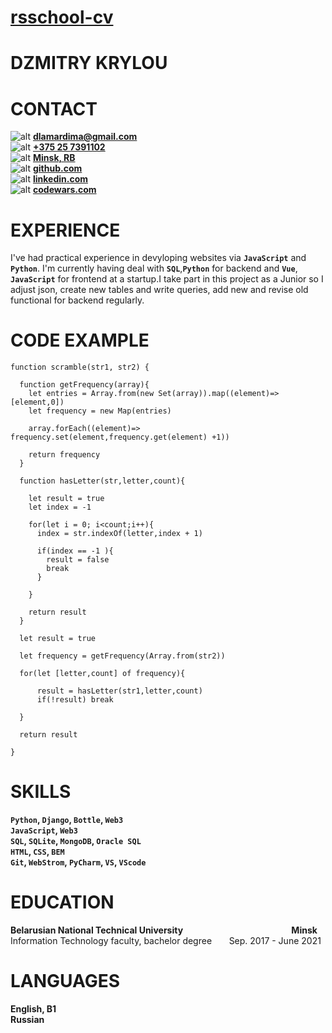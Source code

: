[GitCV]: none
[Email]: mailto:dlamardima@gmail.com
[Phone]: tel:+375257391102
[Location]: https://www.google.com/maps/place/%D0%9C%D0%B8%D0%BD%D1%81%D0%BA/@53.8933405,27.5770606,12z/data=!4m5!3m4!1s0x46dbcfd35b1e6ad3:0xb61b853ddb570d9!8m2!3d53.9006011!4d27.558972
[GitHub]: https://github.com/dlamar228
[LinkedIn]: https://www.linkedin.com/in/dzmitry-krylou/
[CodeWars]: https://www.codewars.com/users/dlamar228

[EmailSign]: https://github.com/dlamar228/rsschool-cv/blob/main/email-sign.svg
[PhoneSign]: https://github.com/dlamar228/rsschool-cv/blob/main/phone-sign.svg
[LocationSign]: https://github.com/dlamar228/rsschool-cv/blob/main/location-sign.svg
[GitHubSign]: https://github.com/dlamar228/rsschool-cv/blob/main/github-sign.svg
[LinkedInSign]: https://github.com/dlamar228/rsschool-cv/blob/main/linkedin-sign.svg
[CodeWarsSign]: https://github.com/dlamar228/rsschool-cv/blob/main/codewars-sign.svg


# [rsschool-cv](GitCV) #

# DZMITRY KRYLOU #

# CONTACT #

![alt][EmailSign] [**dlamardima@gmail.com**](Email)  
![alt][PhoneSign] [**+375 25 7391102**](Phone)  
![alt][LocationSign] [**Minsk, RB**](Location)  
![alt][GitHubSign] [**github.com**](GitHub)  
![alt][LinkedInSign] [**linkedin.com**](LinkedIn)  
![alt][CodeWarsSign] [**codewars.com**](CodeWars)  

# EXPERIENCE #

I've had practical experience in devуloping websites via **`JavaScript`** and **`Python`**. I'm currently having deal with **`SQL`**,**`Python`** for backend and **`Vue`**, **`JavaScript`** for frontend at a startup.I take part in this project as a Junior so I adjust json, create new tables and write queries, add new and revise old functional for backend regularly.

# CODE EXAMPLE #
```
function scramble(str1, str2) {
  
  function getFrequency(array){
    let entries = Array.from(new Set(array)).map((element)=> [element,0])
    let frequency = new Map(entries)
    
    array.forEach((element)=> frequency.set(element,frequency.get(element) +1))
    
    return frequency
  }
  
  function hasLetter(str,letter,count){
    
    let result = true
    let index = -1
    
    for(let i = 0; i<count;i++){
      index = str.indexOf(letter,index + 1) 
      
      if(index == -1 ){
        result = false
        break
      }
      
    }
    
    return result
  }
  
  let result = true
  
  let frequency = getFrequency(Array.from(str2))
  
  for(let [letter,count] of frequency){
    
      result = hasLetter(str1,letter,count)
      if(!result) break

  }
 
  return result
  
}
```

# SKILLS #

**`Python`, `Django`, `Bottle`, `Web3`**  
**`JavaScript`, `Web3`**  
**`SQL`, `SQLite`, `MongoDB`, `Oracle SQL`**  
**`HTML`, `CSS`, `BEM`**  
**`Git`, `WebStrom`, `PyCharm`, `VS`, `VScode`**  


# EDUCATION #

**Belarusian National Technical University** &nbsp;&nbsp; &nbsp; &nbsp; &nbsp; &nbsp; &nbsp; &nbsp; &nbsp; &nbsp; &nbsp; &nbsp; &nbsp; &nbsp; &nbsp; &nbsp; &nbsp; &nbsp; &nbsp; &nbsp; &nbsp; &nbsp; **Minsk**  
Information Technology faculty, bachelor degree &nbsp;&nbsp; &nbsp; &nbsp;Sep. 2017 - June 2021

# LANGUAGES #

**English, B1**  
**Russian**

